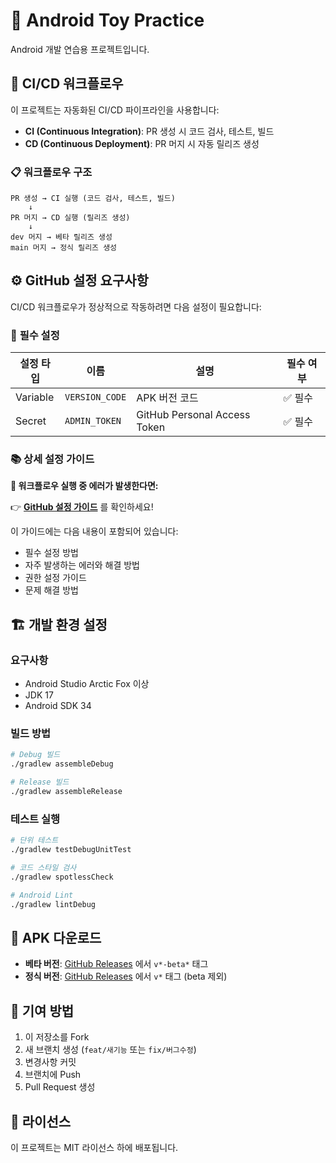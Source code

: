 # 🤖 Android Toy Practice

Android 개발 연습용 프로젝트입니다.

## 🚀 **CI/CD 워크플로우**

이 프로젝트는 자동화된 CI/CD 파이프라인을 사용합니다:

- **CI (Continuous Integration)**: PR 생성 시 코드 검사, 테스트, 빌드
- **CD (Continuous Deployment)**: PR 머지 시 자동 릴리즈 생성

### 📋 **워크플로우 구조**

```
PR 생성 → CI 실행 (코드 검사, 테스트, 빌드)
    ↓
PR 머지 → CD 실행 (릴리즈 생성)
    ↓
dev 머지 → 베타 릴리즈 생성
main 머지 → 정식 릴리즈 생성
```

## ⚙️ **GitHub 설정 요구사항**

CI/CD 워크플로우가 정상적으로 작동하려면 다음 설정이 필요합니다:

### 🔧 **필수 설정**

| 설정 타입 | 이름 | 설명 | 필수 여부 |
|-----------|------|------|-----------|
| Variable | `VERSION_CODE` | APK 버전 코드 | ✅ 필수 |
| Secret | `ADMIN_TOKEN` | GitHub Personal Access Token | ✅ 필수 |

### 📚 **상세 설정 가이드**

**🚨 워크플로우 실행 중 에러가 발생한다면:**

👉 **[GitHub 설정 가이드](docs/GITHUB_SETUP_GUIDE.md)** 를 확인하세요!

이 가이드에는 다음 내용이 포함되어 있습니다:
- 필수 설정 방법
- 자주 발생하는 에러와 해결 방법
- 권한 설정 가이드
- 문제 해결 방법

## 🏗️ **개발 환경 설정**

### 요구사항
- Android Studio Arctic Fox 이상
- JDK 17
- Android SDK 34

### 빌드 방법
```bash
# Debug 빌드
./gradlew assembleDebug

# Release 빌드
./gradlew assembleRelease
```

### 테스트 실행
```bash
# 단위 테스트
./gradlew testDebugUnitTest

# 코드 스타일 검사
./gradlew spotlessCheck

# Android Lint
./gradlew lintDebug
```

## 📱 **APK 다운로드**

- **베타 버전**: [GitHub Releases](../../releases) 에서 `v*-beta*` 태그
- **정식 버전**: [GitHub Releases](../../releases) 에서 `v*` 태그 (beta 제외)

## 🤝 **기여 방법**

1. 이 저장소를 Fork
2. 새 브랜치 생성 (`feat/새기능` 또는 `fix/버그수정`)
3. 변경사항 커밋
4. 브랜치에 Push
5. Pull Request 생성

## 📄 **라이선스**

이 프로젝트는 MIT 라이선스 하에 배포됩니다. 